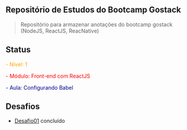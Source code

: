 ## Repositório de Estudos do Bootcamp Gostack

> Repositório para armazenar anotações do bootcamp gostack (NodeJS, ReactJS, ReacNative)

## Status

<span style="color:orange;">- Nível:  1</span>

<span style="color:red;">- Módulo:  Front-end com ReactJS</span>

<span style="color:darkblue;">- Aula: Configurando Babel</span>

## Desafios

* [Desafio01](https://github.com/brunosana/rocketseat-gostack-desafio01) concluído